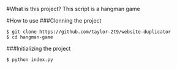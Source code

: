 #What is this project?
This script is a hangman game

#How to use
###Clonning the project
```
$ git clone https://github.com/taylor-2t9/website-duplicator
$ cd hangman-game
```
###Initializing the project
```
$ python index.py
```